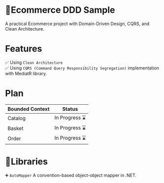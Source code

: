 # :shopping_cart:Ecommerce DDD Sample
A practical Ecommerce project with Domain-Driven Design, CQRS, and Clean Architecture.

# Features
:white_check_mark: Using `Clean Architecture` <br />
:white_check_mark: Using `CQRS (Command Query Responsibility Segregation)` implementation with MediatR library.

# Plan

| Bounded Context  | Status |
| ------------- | ------------- |
| Catalog  | In Progress :hourglass: |
| Basket  | In Progress :hourglass: |
| Order  | In Progress :hourglass: |

# :ledger:Libraries
:heavy_plus_sign: `AutoMapper` A convention-based object-object mapper in .NET.
